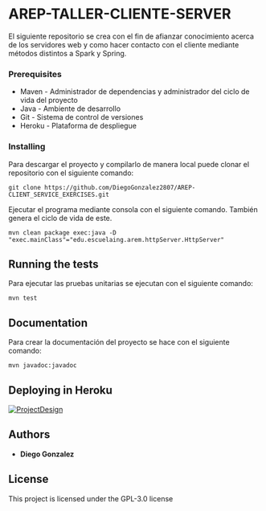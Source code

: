 # AREP-TALLER-CLIENTE-SERVER

El siguiente repositorio se crea con el fin de afianzar conocimiento acerca de los servidores web y como hacer contacto con el cliente mediante métodos distintos a Spark y Spring.


### Prerequisites

- Maven - Administrador de dependencias y administrador del ciclo de vida del proyecto
- Java - Ambiente de desarrollo
- Git - Sistema de control de versiones
- Heroku - Plataforma de despliegue

### Installing

Para descargar el proyecto y compilarlo de manera local puede clonar el repositorio con el siguiente comando:

    git clone https://github.com/DiegoGonzalez2807/AREP-CLIENT_SERVICE_EXERCISES.git


Ejecutar el programa mediante consola con el siguiente comando. También genera el ciclo de vida de este.

    mvn clean package exec:java -D "exec.mainClass"="edu.escuelaing.arem.httpServer.HttpServer"


## Running the tests

Para ejecutar las pruebas unitarias se ejecutan con el siguiente comando:

    mvn test

## Documentation

Para crear la documentación del proyecto se hace con el siguiente comando:

    mvn javadoc:javadoc

## Deploying in Heroku

[![ProjectDesign](https://www.herokucdn.com/deploy/button.png)](https://serene-bastion-37080.herokuapp.com/)

## Authors

* **Diego Gonzalez**


## License

This project is licensed under the GPL-3.0 license
